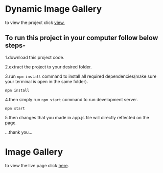 # Dynamic Image Gallery

to view the project click [view.](https://image-gallery-by-varun.netlify.app)

## To run this project in your computer follow below steps-

1.download this project code.

2.extract the project to your desired folder.

3.run `npm install` command to install all required dependencies(make sure your terminal is open in the same folder).

    npm install

4.then simply run `npm start` command to run development server.

    npm start

5.then changes that you made in app.js file will directly reflected on the page.


...thank you...
# Image Gallery 

to view the live page click [here](https://image-gallery-by-varun.netlify.app).
